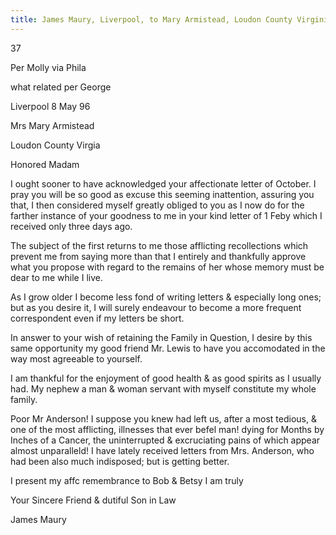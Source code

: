 ```yaml
---
title: James Maury, Liverpool, to Mary Armistead, Loudon County Virginia, 8 May 1796
---
```


37

Per Molly via Phila 

what related per George

Liverpool 8 May 96

Mrs Mary Armistead

Loudon County Virgia

Honored Madam

I ought sooner to have acknowledged your affectionate letter of October. I pray you will be so good as excuse this seeming inattention, assuring you that, I then considered myself greatly obliged to you as I now do for the farther instance of your goodness to me in your kind letter of 1 Feby which I received only three days ago.

The subject of the first returns to me those afflicting recollections which prevent me from saying more than that I entirely and thankfully approve what you propose with regard to the remains of her whose memory must be dear to me while I live.

As I grow older I become less fond of writing letters & especially long ones; but as you desire it, I will surely endeavour to become a more frequent correspondent even if my letters be short.

In answer to your wish of retaining the Family in Question, I desire by this same opportunity my good friend Mr. Lewis to have you accomodated in the way most agreeable to yourself. 

I am thankful for the enjoyment of good health & as good spirits as I usually had. My nephew a man & woman servant with myself constitute my whole family.

Poor Mr Anderson! I suppose you knew had left us, after a most tedious, & one of the most afflicting, illnesses that ever befel man! dying for Months by Inches of a Cancer, the uninterrupted & excruciating pains of which appear almost unparalleld! I have lately received letters from Mrs. Anderson, who had been also much indisposed; but is getting better.

I present my affc remembrance to Bob & Betsy I am truly

Your Sincere Friend & dutiful Son in Law

James Maury